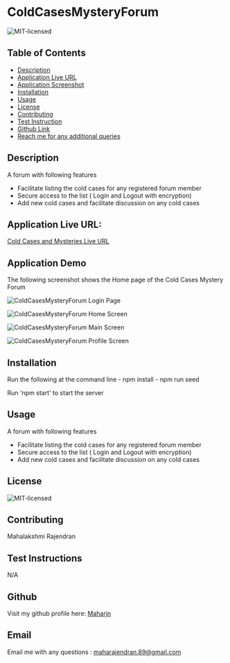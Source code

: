 # ColdCasesMysteryForum

![MIT-licensed](https://img.shields.io/badge/license-MIT-red)

## Table of Contents
* [Description](#description)
* [Application Live URL](#application-live-url)
* [Application Screenshot](#application-screenshot)
* [Installation](#installation)
* [Usage](#usage)
* [License](#license)
* [Contributing](#contributing)
* [Test Instruction](#tests)
* [Github Link](#github)
* [Reach me for any additional queries](#email)

## Description
A forum with following features 
   * Facilitate listing  the cold cases for any registered forum member  
   * Secure access to the list ( Login and Logout with encryption)
   * Add new cold cases and facilitate discussion on any cold cases 


## Application Live URL:
[Cold Cases and Mysteries Live URL](https://protected-sierra-92056.herokuapp.com/)

## Application Demo
The following screenshot shows the Home page of the Cold Cases Mystery Forum

![ColdCasesMysteryForum Login Page](./public/images/login.JPG)

![ColdCasesMysteryForum  Home Screen](./public/images/Home.png)

![ColdCasesMysteryForum Main Screen](./public/images/Main.JPG)

![ColdCasesMysteryForum Profile Screen](./public/images/profile.JPG)

## Installation
Run the following at the command line
    - npm install 
    - npm run seed

Run 'npm start' to start the server

## Usage
A forum with following features 
  * Facilitate listing  the cold cases for any registered forum member  
  * Secure access to the list ( Login and Logout with encryption)
  * Add new cold cases and facilitate discussion on any cold cases 


## License
![MIT-licensed](https://img.shields.io/badge/license-MIT-red)

## Contributing
 Mahalakshmi Rajendran

## Test Instructions
N/A

## Github
Visit my github profile here: [Maharjn](https://github.com/Maharjn)

## Email
Email me with any questions : maharajendran.89@gmail.com
